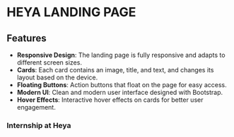 # HEYA LANDING PAGE

## Features

- **Responsive Design**: The landing page is fully responsive and adapts to different screen sizes.
- **Cards**: Each card contains an image, title, and text, and changes its layout based on the device.
- **Floating Buttons**: Action buttons that float on the page for easy access.
- **Modern UI**: Clean and modern user interface designed with Bootstrap.
- **Hover Effects**: Interactive hover effects on cards for better user engagement.

### Internship at Heya
